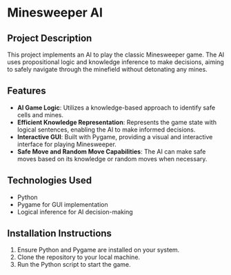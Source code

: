 # Minesweeper AI

## Project Description
This project implements an AI to play the classic Minesweeper game. The AI uses propositional logic and knowledge inference to make decisions, aiming to safely navigate through the minefield without detonating any mines.

## Features
- **AI Game Logic**: Utilizes a knowledge-based approach to identify safe cells and mines.
- **Efficient Knowledge Representation**: Represents the game state with logical sentences, enabling the AI to make informed decisions.
- **Interactive GUI**: Built with Pygame, providing a visual and interactive interface for playing Minesweeper.
- **Safe Move and Random Move Capabilities**: The AI can make safe moves based on its knowledge or random moves when necessary.

## Technologies Used
- Python
- Pygame for GUI implementation
- Logical inference for AI decision-making

## Installation Instructions
1. Ensure Python and Pygame are installed on your system.
2. Clone the repository to your local machine.
3. Run the Python script to start the game.
